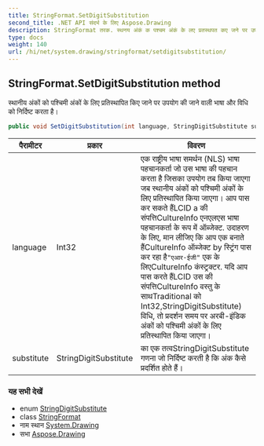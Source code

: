 ```yaml
---
title: StringFormat.SetDigitSubstitution
second_title: .NET API संदर्भ के लिए Aspose.Drawing
description: StringFormat तरक. स्थनय अंकं क पश्चम अंकं के लए प्रतस्थपत कए जने पर उपयग क जने वल भष और वध क नर्दष्ट करत है
type: docs
weight: 140
url: /hi/net/system.drawing/stringformat/setdigitsubstitution/
---
```

## StringFormat.SetDigitSubstitution method

स्थानीय अंकों को पश्चिमी अंकों के लिए प्रतिस्थापित किए जाने पर उपयोग की जाने वाली भाषा और विधि को निर्दिष्ट करता है।

```csharp
public void SetDigitSubstitution(int language, StringDigitSubstitute substitute)
```

| पैरामीटर | प्रकार | विवरण |
| --- | --- | --- |
| language | Int32 | एक राष्ट्रीय भाषा समर्थन (NLS) भाषा पहचानकर्ता जो उस भाषा की पहचान करता है जिसका उपयोग तब किया जाएगा जब स्थानीय अंकों को पश्चिमी अंकों के लिए प्रतिस्थापित किया जाएगा। आप पास कर सकते हैंLCID a की संपत्तिCultureInfo एनएलएस भाषा पहचानकर्ता के रूप में ऑब्जेक्ट. उदाहरण के लिए, मान लीजिए कि आप एक बनाते हैंCultureInfo ऑब्जेक्ट by स्ट्रिंग पास कर रहा है`"एआर-ईजी"` एक के लिएCultureInfo कंस्ट्रक्टर. यदि आप पास करते हैंLCID उस की संपत्तिCultureInfo वस्तु के साथTraditional को Int32,StringDigitSubstitute) विधि, तो प्रदर्शन समय पर अरबी-इंडिक अंकों को पश्चिमी अंकों के लिए प्रतिस्थापित किया जाएगा। |
| substitute | StringDigitSubstitute | का एक तत्वStringDigitSubstitute गणना जो निर्दिष्ट करती है कि अंक कैसे प्रदर्शित होते हैं। |

### यह सभी देखें

* enum [StringDigitSubstitute](../../stringdigitsubstitute/)
* class [StringFormat](../)
* नाम स्थान [System.Drawing](../../stringformat/)
* सभा [Aspose.Drawing](../../../)


